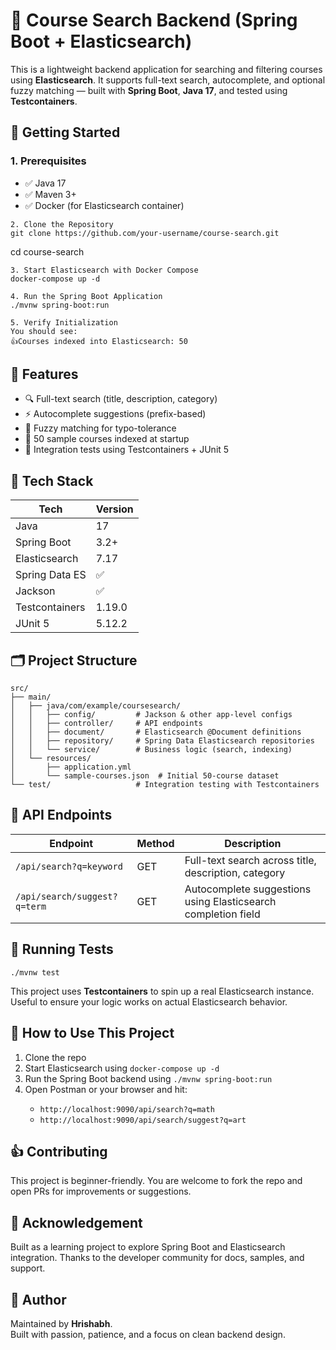 <!DOCTYPE html>
<html lang="en">
<head>
  <meta charset="UTF-8">
  <meta name="viewport" content="width=device-width, initial-scale=1.0">
<!--   <title>Course Search Backend - Documentation</title> -->
</head>
<body>
  <h1>🎯 Course Search Backend (Spring Boot + Elasticsearch)</h1>
  <p>This is a lightweight backend application for searching and filtering courses using <strong>Elasticsearch</strong>. It supports full-text search, autocomplete, and optional fuzzy matching — built with <strong>Spring Boot</strong>, <strong>Java 17</strong>, and tested using <strong>Testcontainers</strong>.</p>

  <div class="section">
    <h2>🚀 Getting Started</h2>
    <h3>1. Prerequisites</h3>
    <ul>
      <li>✅ Java 17</li>
      <li>✅ Maven 3+</li>
      <li>✅ Docker (for Elasticsearch container)</li>
    </ul>

    2. Clone the Repository
    git clone https://github.com/your-username/course-search.git
cd course-search

    3. Start Elasticsearch with Docker Compose
    docker-compose up -d

    4. Run the Spring Boot Application
    ./mvnw spring-boot:run

    5. Verify Initialization
    You should see:
    👍Courses indexed into Elasticsearch: 50
  </div>

  <div class="section">
    <h2>📌 Features</h2>
    <ul>
      <li>🔍 Full-text search (title, description, category)</li>
      <li>⚡ Autocomplete suggestions (prefix-based)</li>
      <li>🤖 Fuzzy matching for typo-tolerance</li>
      <li>📝 50 sample courses indexed at startup</li>
      <li>🧪 Integration tests using Testcontainers + JUnit 5</li>
    </ul>
  </div>

  <div class="section">
    <h2>🧱 Tech Stack</h2>
    <table class="table">
      <thead>
        <tr><th>Tech</th><th>Version</th></tr>
      </thead>
      <tbody>
        <tr><td>Java</td><td>17</td></tr>
        <tr><td>Spring Boot</td><td>3.2+</td></tr>
        <tr><td>Elasticsearch</td><td>7.17</td></tr>
        <tr><td>Spring Data ES</td><td>✅</td></tr>
        <tr><td>Jackson</td><td>✅</td></tr>
        <tr><td>Testcontainers</td><td>1.19.0</td></tr>
        <tr><td>JUnit 5</td><td>5.12.2</td></tr>
      </tbody>
    </table>
  </div>

  <div class="section">
    <h2>🗂️ Project Structure</h2>
    <pre><code>src/
├── main/
│   ├── java/com/example/coursesearch/
│   │   ├── config/         # Jackson & other app-level configs
│   │   ├── controller/     # API endpoints
│   │   ├── document/       # Elasticsearch @Document definitions
│   │   ├── repository/     # Spring Data Elasticsearch repositories
│   │   └── service/        # Business logic (search, indexing)
│   └── resources/
│       ├── application.yml
│       └── sample-courses.json  # Initial 50-course dataset
└── test/                   # Integration testing with Testcontainers</code></pre>
  </div>

  <div class="section">
    <h2>🔎 API Endpoints</h2>
    <table class="table">
      <thead>
        <tr><th>Endpoint</th><th>Method</th><th>Description</th></tr>
      </thead>
      <tbody>
        <tr>
          <td><code>/api/search?q=keyword</code></td>
          <td>GET</td>
          <td>Full-text search across title, description, category</td>
        </tr>
        <tr>
          <td><code>/api/search/suggest?q=term</code></td>
          <td>GET</td>
          <td>Autocomplete suggestions using Elasticsearch completion field</td>
        </tr>
      </tbody>
    </table>
  </div>

  <div class="section">
    <h2>🧪 Running Tests</h2>
    <pre><code>./mvnw test</code></pre>
    <p>This project uses <strong>Testcontainers</strong> to spin up a real Elasticsearch instance. Useful to ensure your logic works on actual Elasticsearch behavior.</p>
  </div>

  <div class="section">
    <h2>🙌 How to Use This Project</h2>
    <ol>
      <li>Clone the repo</li>
      <li>Start Elasticsearch using <code>docker-compose up -d</code></li>
      <li>Run the Spring Boot backend using <code>./mvnw spring-boot:run</code></li>
      <li>Open Postman or your browser and hit:</li>
        <ul>
          <li><code>http://localhost:9090/api/search?q=math</code></li>
          <li><code>http://localhost:9090/api/search/suggest?q=art</code></li>
        </ul>
    </ol>
  </div>

  <div class="section">
    <h2>👍 Contributing</h2>
    <p>This project is beginner-friendly. You are welcome to fork the repo and open PRs for improvements or suggestions.</p>
  </div>

  <div class="section">
    <h2>🙏 Acknowledgement</h2>
    <p>Built as a learning project to explore Spring Boot and Elasticsearch integration. Thanks to the developer community for docs, samples, and support.</p>
  </div>

  <div class="section">
    <h2>👤 Author</h2>
    <p>Maintained by <strong>Hrishabh</strong>.<br>
    Built with passion, patience, and a focus on clean backend design.</p>
  </div>

</body>
</html>
